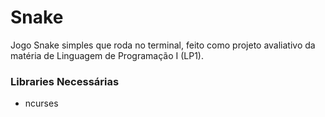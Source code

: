 # Snake

Jogo Snake simples que roda no terminal, feito como projeto avaliativo da matéria de Linguagem de Programação I (LP1).

### Libraries Necessárias

- ncurses
